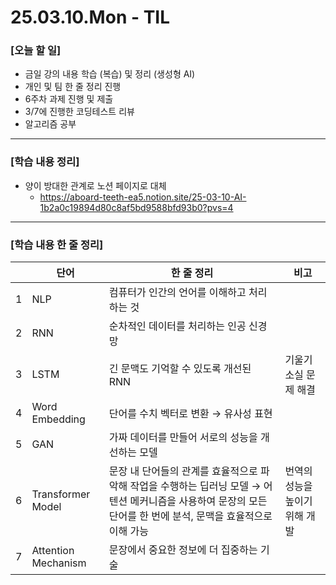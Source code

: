 # 25.03.10.Mon - TIL

### [오늘 할 일]

- 금일 강의 내용 학습 (복습) 및 정리 (생성형 AI)
- 개인 및 팀 한 줄 정리 진행
- 6주차 과제 진행 및 제출
- 3/7에 진행한 코딩테스트 리뷰
- 알고리즘 공부

--- 

### [학습 내용 정리]

- 양이 방대한 관계로 노션 페이지로 대체
     - https://aboard-teeth-ea5.notion.site/25-03-10-AI-1b2a0c19894d80c8af5bd9588bfd93b0?pvs=4

---

### [학습 내용 한 줄 정리]

|  | 단어 | 한 줄 정리 | 비고 |
| --- | --- | --- | --- |
| 1 | NLP | 컴퓨터가 인간의 언어를 이해하고 처리하는 것 |  |
| 2 | RNN | 순차적인 데이터를 처리하는 인공 신경망 |  |
| 3 | LSTM | 긴 문맥도 기억할 수 있도록 개선된 RNN | 기울기 소실 문제 해결 |
| 4 | Word Embedding | 단어를 수치 벡터로 변환 → 유사성 표현 |  |
| 5 | GAN | 가짜 데이터를 만들어 서로의 성능을 개선하는 모델  |  |
| 6 | Transformer Model | 문장 내 단어들의 관계를 효율적으로 파악해 작업을 수행하는 딥러닝 모델 → 어텐션 메커니즘을 사용하여 문장의 모든 단어를 한 번에 분석, 문맥을 효율적으로 이해 가능  | 번역의 성능을 높이기 위해 개발 |
| 7 | Attention Mechanism | 문장에서 중요한 정보에 더 집중하는 기술  |  |
